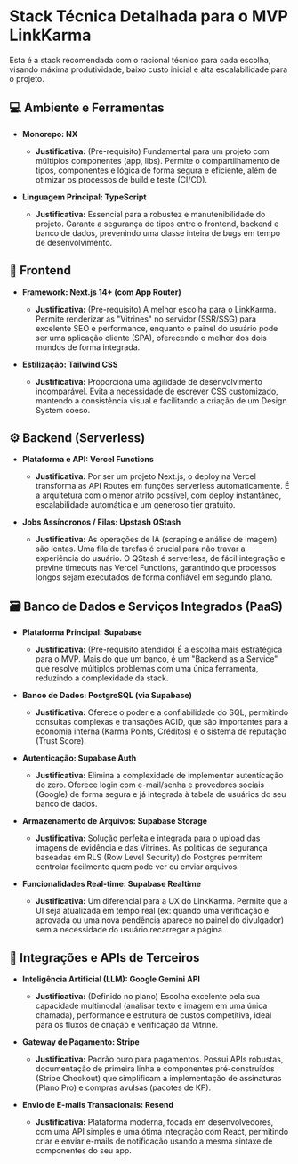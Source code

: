 # Stack Técnica Detalhada para o MVP LinkKarma

Esta é a stack recomendada com o racional técnico para cada escolha, visando máxima produtividade, baixo custo inicial e alta escalabilidade para o projeto.

## 💻 Ambiente e Ferramentas

- **Monorepo: NX**
  - **Justificativa:** (Pré-requisito) Fundamental para um projeto com múltiplos componentes (app, libs). Permite o compartilhamento de tipos, componentes e lógica de forma segura e eficiente, além de otimizar os processos de build e teste (CI/CD).

- **Linguagem Principal: TypeScript**
  - **Justificativa:** Essencial para a robustez e manutenibilidade do projeto. Garante a segurança de tipos entre o frontend, backend e banco de dados, prevenindo uma classe inteira de bugs em tempo de desenvolvimento.

## 🎨 Frontend

- **Framework: Next.js 14+ (com App Router)**
  - **Justificativa:** (Pré-requisito) A melhor escolha para o LinkKarma. Permite renderizar as "Vitrines" no servidor (SSR/SSG) para excelente SEO e performance, enquanto o painel do usuário pode ser uma aplicação cliente (SPA), oferecendo o melhor dos dois mundos de forma integrada.

- **Estilização: Tailwind CSS**
  - **Justificativa:** Proporciona uma agilidade de desenvolvimento incomparável. Evita a necessidade de escrever CSS customizado, mantendo a consistência visual e facilitando a criação de um Design System coeso.

## ⚙️ Backend (Serverless)

- **Plataforma e API: Vercel Functions**
  - **Justificativa:** Por ser um projeto Next.js, o deploy na Vercel transforma as API Routes em funções serverless automaticamente. É a arquitetura com o menor atrito possível, com deploy instantâneo, escalabilidade automática e um generoso tier gratuito.

- **Jobs Assíncronos / Filas: Upstash QStash**
  - **Justificativa:** As operações de IA (scraping e análise de imagem) são lentas. Uma fila de tarefas é crucial para não travar a experiência do usuário. O QStash é serverless, de fácil integração e previne timeouts nas Vercel Functions, garantindo que processos longos sejam executados de forma confiável em segundo plano.

## 🗃️ Banco de Dados e Serviços Integrados (PaaS)

- **Plataforma Principal: Supabase**
  - **Justificativa:** (Pré-requisito atendido) É a escolha mais estratégica para o MVP. Mais do que um banco, é um "Backend as a Service" que resolve múltiplos problemas com uma única ferramenta, reduzindo a complexidade da stack.

- **Banco de Dados: PostgreSQL (via Supabase)**
  - **Justificativa:** Oferece o poder e a confiabilidade do SQL, permitindo consultas complexas e transações ACID, que são importantes para a economia interna (Karma Points, Créditos) e o sistema de reputação (Trust Score).

- **Autenticação: Supabase Auth**
  - **Justificativa:** Elimina a complexidade de implementar autenticação do zero. Oferece login com e-mail/senha e provedores sociais (Google) de forma segura e já integrada à tabela de usuários do seu banco de dados.

- **Armazenamento de Arquivos: Supabase Storage**
  - **Justificativa:** Solução perfeita e integrada para o upload das imagens de evidência e das Vitrines. As políticas de segurança baseadas em RLS (Row Level Security) do Postgres permitem controlar facilmente quem pode ver ou enviar arquivos.

- **Funcionalidades Real-time: Supabase Realtime**
  - **Justificativa:** Um diferencial para a UX do LinkKarma. Permite que a UI seja atualizada em tempo real (ex: quando uma verificação é aprovada ou uma nova pendência aparece no painel do divulgador) sem a necessidade do usuário recarregar a página.

## 🔗 Integrações e APIs de Terceiros

- **Inteligência Artificial (LLM): Google Gemini API**
  - **Justificativa:** (Definido no plano) Escolha excelente pela sua capacidade multimodal (analisar texto e imagem em uma única chamada), performance e estrutura de custos competitiva, ideal para os fluxos de criação e verificação da Vitrine.

- **Gateway de Pagamento: Stripe**
  - **Justificativa:** Padrão ouro para pagamentos. Possui APIs robustas, documentação de primeira linha e componentes pré-construídos (Stripe Checkout) que simplificam a implementação de assinaturas (Plano Pro) e compras avulsas (pacotes de KP).

- **Envio de E-mails Transacionais: Resend**
  - **Justificativa:** Plataforma moderna, focada em desenvolvedores, com uma API simples e uma ótima integração com React, permitindo criar e enviar e-mails de notificação usando a mesma sintaxe de componentes do seu app.
